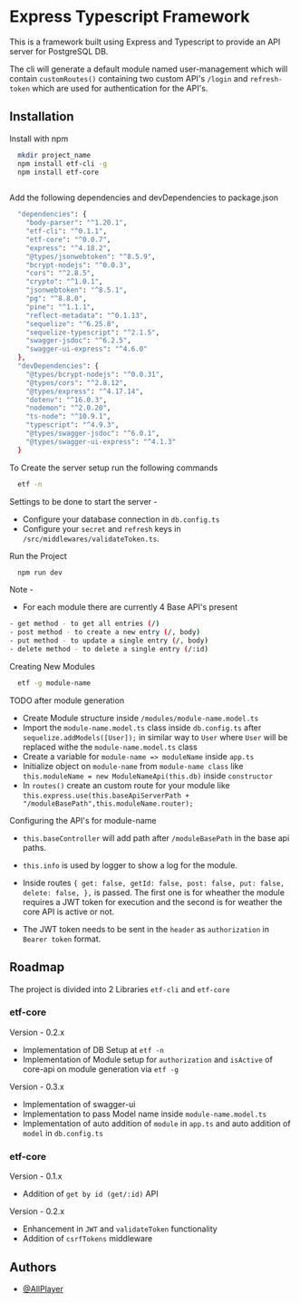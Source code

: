 
# Express Typescript Framework

This is a framework built using Express and Typescript to provide an API server for PostgreSQL DB.

The cli will generate a default module named user-management which will contain `customRoutes()` containing two custom API's `/login` and `refresh-token` which are used for authentication for the API's.


## Installation

Install with npm

```bash
  mkdir project_name
  npm install etf-cli -g
  npm install etf-core
  
```
Add the following dependencies and devDependencies to package.json

```bash
  "dependencies": {
    "body-parser": "^1.20.1",
    "etf-cli": "^0.1.1",
    "etf-core": "^0.0.7",
    "express": "^4.18.2",
    "@types/jsonwebtoken": "^8.5.9",
    "bcrypt-nodejs": "^0.0.3",
    "cors": "^2.8.5",
    "crypto": "^1.0.1",
    "jsonwebtoken": "^8.5.1",
    "pg": "^8.8.0",
    "pine": "^1.1.1",
    "reflect-metadata": "^0.1.13",
    "sequelize": "^6.25.8",
    "sequelize-typescript": "^2.1.5",
    "swagger-jsdoc": "^6.2.5",
    "swagger-ui-express": "^4.6.0"
  },
  "devDependencies": {
    "@types/bcrypt-nodejs": "^0.0.31",
    "@types/cors": "^2.8.12",
    "@types/express": "^4.17.14",
    "dotenv": "^16.0.3",
    "nodemon": "^2.0.20",
    "ts-node": "^10.9.1",
    "typescript": "^4.9.3",
    "@types/swagger-jsdoc": "^6.0.1",
    "@types/swagger-ui-express": "^4.1.3"
  }
```

To Create the server setup run the following commands

```bash
  etf -n
```

Settings to be done to start the server - 

- Configure your database connection in `db.config.ts`
- Configure your `secret` and `refresh` keys in `/src/middlewares/validateToken.ts`.

Run the Project

```bash
  npm run dev
```

Note - 

- For each module there are currently 4 Base API's present
```bash
- get method - to get all entries (/)
- post method - to create a new entry (/, body)
- put method - to update a single entry (/, body)
- delete method - to delete a single entry (/:id)
```

Creating New Modules
```bash
  etf -g module-name
```

TODO after module generation

- Create Module structure inside `/modules/module-name.model.ts`
- Import the `module-name.model.ts` class inside `db.config.ts` after `sequelize.addModels([User]);` in similar way to `User` where `User` will be replaced withe the `module-name.model.ts` class
- Create a variable for `module-name => moduleName` inside `app.ts`
- Initialize object on `module-name` from `module-name class` like `this.moduleName = new ModuleNameApi(this.db)` inside `constructor`
- In `routes()` create an custom route for your module like `this.express.use(this.baseApiServerPath + "/moduleBasePath",this.moduleName.router);`

Configuring the API's for module-name

- `this.baseController` will add path after `/moduleBasePath` in the base api paths.
- `this.info` is used by logger to show a log for the module.
- Inside routes `{
        get: false,
        getId: false,
        post: false,
        put: false,
        delete: false,
      },` is passed. The first one is for wheather the module requires a JWT token for execution and the second is for weather the core API is active or not.

- The JWT token needs to be sent in the `header` as `authorization` in `Bearer token` format.

## Roadmap

The project is divided into 2 Libraries `etf-cli` and `etf-core`

### etf-core

Version - 0.2.x

- Implementation of DB Setup at `etf -n`
- Implementation of Module setup for `authorization` and `isActive` of core-api on module generation via `etf -g`

Version - 0.3.x

- Implementation of swagger-ui
- Implementation to pass Model name inside `module-name.model.ts`
- Implementation of auto addition of `module` in `app.ts` and auto addition of `model` in `db.config.ts`

### etf-core

Version - 0.1.x

- Addition of `get by id (get/:id)` API

Version - 0.2.x

- Enhancement in `JWT` and `validateToken` functionality
- Addition of `csrfTokens` middleware

## Authors

- [@AllPlayer](http://github.com/AllPlayer/)

